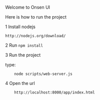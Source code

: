Welcome to Onsen UI

Here is how to run the project

1 Install nodejs

	http://nodejs.org/download/
	
2 Run `npm install`

3 Run the project

type: 
	
		node scripts/web-server.js

4 Open the url

		http://localhost:8000/app/index.html